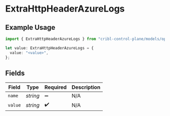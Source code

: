 # ExtraHttpHeaderAzureLogs

## Example Usage

```typescript
import { ExtraHttpHeaderAzureLogs } from "cribl-control-plane/models/operations";

let value: ExtraHttpHeaderAzureLogs = {
  value: "<value>",
};
```

## Fields

| Field              | Type               | Required           | Description        |
| ------------------ | ------------------ | ------------------ | ------------------ |
| `name`             | *string*           | :heavy_minus_sign: | N/A                |
| `value`            | *string*           | :heavy_check_mark: | N/A                |